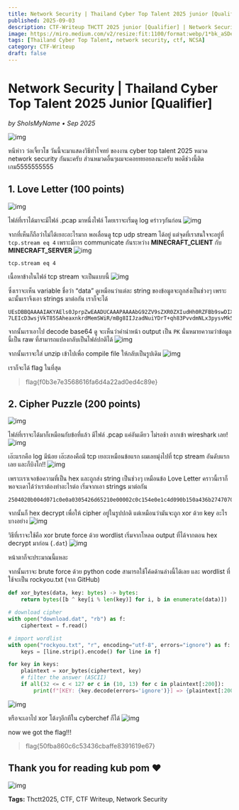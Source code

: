 ```yaml
---
title: Network Security | Thailand Cyber Top Talent 2025 junior [Qualifier]
published: 2025-09-03
description: CTF-Writeup THCTT 2025 junior [Qualifier] | Network Security kub pom :)
image: https://miro.medium.com/v2/resize:fit:1100/format:webp/1*bk_aSDegtilLL4x1O29XoA.png
tags: [Thailand Cyber Top Talent, network security, ctf, NCSA]
category: CTF-Writeup
draft: false
---
```


# Network Security | Thailand Cyber Top Talent 2025 Junior [Qualifier]

_by ShoIsMyName • Sep 2025_

![img](https://miro.medium.com/v2/resize:fit:1100/format:webp/1*bk_aSDegtilLL4x1O29XoA.png)

หนีห่าว ว่อเจี้ยวโช วันนี้จะมาแสดงวิธีทำโจทย์ ของงาน cyber top talent 2025 หมวด network security กันนะครับ ส่วนหมวดอื่นๆผมจะคอยทยอยลงนะครับ พอดีช่วงนี้ติดเกม5555555555

## 1. Love Letter (100 points)      
![img](https://miro.medium.com/v2/resize:fit:640/format:webp/1*_uiC9un8tPxQpjyZhFO-Lw.png)

ไฟล์ที่เราได้มาจะมีไฟล์ .pcap มาหนึ่งไฟล์ โดยเราจะเริ่มดู log คร่าวๆกันก่อน
![img](https://miro.medium.com/v2/resize:fit:1100/format:webp/1*xfZUB40S1VEb-ot0fiHBqw.png)

จากที่เห็นก็ถือว่าไม่ได้เยอะอะไรมาก พอเลื่อนดู tcp udp stream ได้อยู่ แต่จุดที่เราสนใจจะอยู่ที่ `tcp.stream eq 4` เพราะมีการ communicate กันระหว่าง **MINECRAFT_CLIENT** กับ **MINECRAFT_SERVER**
![img](https://miro.medium.com/v2/resize:fit:1100/format:webp/1*vAfmCchB6kE0xLR-J1nPzw.png)

`tcp.stream eq 4`

เนื้อหาข้างในไฟล์ tcp stream จะเป็นแบบนี้
![img](https://miro.medium.com/v2/resize:fit:1100/format:webp/1*luISlRWQXw967WXwaGFjMw.png)

ซึ่งเราจะเห็น variable ชื่อว่า “data” ดูเหมือนว่าแต่ละ string ของข้อมูลจะถูกส่งเป็นช่วงๆ เพราะฉะนั้นเราจึงเอา strings มาต่อกัน เราก็จะได้

```
UEsDBBQAAAAIAKYAEls0JprpZwEAADUCAAAPAAAAbG92ZV9sZXR0ZXIudHh0RZFBb9swDIXv/hW89RIEbdpl3bGHASuw3gYMPdISFROVxECS4xlD//uenAC72AAfyffx6W0lL1yktt0wvNI4a2zEVM/ilCO5ibVQsEJzJc1VvZDNhd40iyscGi1Wot/Td3YTjdHcB00WfcWOs4pDd6C00gSPhq6LlBXCH4ldWMw8aSXH5SKeFm0T5pIkQxf07sT+IrnNINwPww/1XvLWqJnwqVd/iip1G62VT4I/50aW47qxrzbv6ZfRnJ2BgLTteu0uRsoC42ZkZ+kL5XYxZ3/jb3YS1MsmjmuDzytFCbjm94QZ7KGgaO96RSjyf/nEF6FzsX5KQC4LpRkx9ZFO2H2T4KwXsMeF17rbTo6A 7LEIcD3wsjVkT85SAheaxnkrdMemSWiR/mBg8IIJzadNuiYDrT+qh83PvvdmNLx3pysvMk5apAxDiHz6G+7HR/kqj1+Oz8eHY+Cjf+LDgf29+Cf3/E0+h39QSwECFAMUAAAACACmABJbNCaa6WcBAAA1AgAADwAAAAAAAAAAAAAAgAEAAAAAbG92ZV9sZXR0ZXIudHh0UEsFBgAAAAABAAEAPQAAAJQBAAAAAA==
```

จากนั้นเราเอาไป decode base64 ดู จะเห็นว่าคำนำหน้า output เป็น `PK` นั่นหมายความว่าข้อมูลนี้เป็น raw ที่สามารถแปลงกลับเป็นไฟล์ปกติได้
![img](https://miro.medium.com/v2/resize:fit:1100/format:webp/1*WYoxRdzmoNsb2qls7yJdWg.png)

จากนั้นเราจะใส่ unzip เข้าไปเพื่อ compile file ให้กลับเป็นรูปเดิม
![img](https://miro.medium.com/v2/resize:fit:1100/format:webp/1*87g6tIdCARNXKJ3MiTo8CA.png)

เราก็จะได้ flag ในที่สุด

> flag{f0b3e7e3568616fa6d4a22ad0ed4c89e}

## 2. Cipher Puzzle (200 points)
![img](https://miro.medium.com/v2/resize:fit:640/format:webp/1*1YUPQEr00sBj9Quc3i3keA.png)

ไฟล์ที่เราจะได้มาก็เหมือนกับข้อที่แล้ว มีไฟล์ .pcap แค่อันเดียว ไม่รอช้า ลากเข้า wireshark เลย!
![img](https://miro.medium.com/v2/resize:fit:1100/format:webp/1*4BAuKXFeHldSfGsXXhYOjw.png)

เอ๊ะแรกคือ log มีน้อย เอ๊ะสองคือมี tcp เยอะเหมือนข้อแรก ผมเลยมุ่งไปที่ tcp stream อันดับแรกเลย และก็บิงโก!!
![img](https://miro.medium.com/v2/resize:fit:1100/format:webp/1*O13PuU-PrSRs0H-objyLUw.png)

เพราะเราเจอข้อความที่เป็น hex และถูกส่ง string เป็นช่วงๆ เหมือนข้อ Love Letter คราวนี้เราก็พอจะเดาได้ว่าเราต้องทำอะไรต่อ เริ่มจากเอา strings มาต่อกัน

```
2504020b004d071c0e0a0305426d65210e00002c0c154e0e1c4d090b150a436b2747070c170b470704050a02014d0000081b05041c470208121d0608084108081d4d180112414d6b6401030c0615525f0b030f5f595d0258045a5e555d510c0f0008010a55525756595c580b5158106b
```

จากนั้นก็ hex decrypt เพื่อให้ cipher อยู่ในรูปปกติ แต่เหมือนว่ามันจะถูก xor ด้วย key อะไรบางอย่าง
![img](https://miro.medium.com/v2/resize:fit:1100/format:webp/1*K4dEVP5fEgsrPfDsSrmypw.png)

วิธีที่เราจะใช้คือ xor brute force ด้วย wordlist เริ่มจากโหลด output ที่ได้จากตอน hex decrypt มาก่อน (`.dat`)
![img](https://miro.medium.com/v2/resize:fit:1100/format:webp/1*IuBeqVrT4IAHr_Ga2RUnyg.png)

หน้าตาก็จะประมาณนี้แหละ

จากนั้นเราจะ brute force ด้วย python code สามารถใช้โค้ดด้านล่างนี้ได้เลย และ wordlist ที่ใช้จะเป็น rockyou.txt (จาก GitHub)

```python
def xor_bytes(data, key: bytes) -> bytes:  
    return bytes([b ^ key[i % len(key)] for i, b in enumerate(data)])  

# download cipher   
with open("download.dat", "rb") as f:  
    ciphertext = f.read()

# import wordlist   
with open("rockyou.txt", "r", encoding="utf-8", errors="ignore") as f:  
    keys = [line.strip().encode() for line in f]  

for key in keys:  
    plaintext = xor_bytes(ciphertext, key)  
    # filter the answer (ASCII)  
    if all(32 <= c < 127 or c in (10, 13) for c in plaintext[:200]):  
        print(f"[KEY: {key.decode(errors='ignore')}] => {plaintext[:200]}")
```
![img](https://miro.medium.com/v2/resize:fit:1100/format:webp/1*bD_2s_olfC5UuVNPf1a1Xw.png)

หรือจะเอาไป xor โต้งๆอีกทีใน cyberchef ก็ได้
![img](https://miro.medium.com/v2/resize:fit:1100/format:webp/1*ntqORpY2mcJE3DqUWRj_Qw.png)

now we got the flag!!!

> flag{50fba860c6c53436cbaffe8391619e67}

## Thank you for reading kub pom ❤
![img](https://miro.medium.com/v2/resize:fit:1100/format:webp/1*qbnyB8KCc2JRwb_ht4B59w.png)

**Tags:** Thctt2025, CTF, CTF Writeup, Network Security

